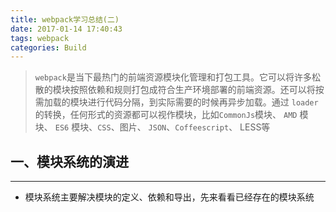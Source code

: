 ```yaml
---
title: webpack学习总结(二)
date: 2017-01-14 17:40:43
tags: webpack
categories: Build
---
```


> `webpack`是当下最热门的前端资源模块化管理和打包工具。它可以将许多松散的模块按照依赖和规则打包成符合生产环境部署的前端资源。还可以将按需加载的模块进行代码分隔，到实际需要的时候再异步加载。通过 `loader` 的转换，任何形式的资源都可以视作模块，比如` CommonJs `模块、 `AMD` 模块、 `ES6` 模块、`CSS`、图片、 `JSON`、`Coffeescript`、 LESS等
<!--more-->
## 一、模块系统的演进
---

- 模块系统主要解决模块的定义、依赖和导出，先来看看已经存在的模块系统

**<script>标签**

```
<script src="module1.js"></script>
<script src="module2.js"></script>
<script src="libraryA.js"></script>
<script src="module3.js"></script>
```

- 这是最原始的 `JavaScript` 文件加载方式，如果把每一个文件看做是一个模块，那么他们的接口通常是暴露在全局作用域下，也就是定义在 `window` 对象中，不同模块的接口调用都是一个作用域中，一些复杂的框架，会使用命名空间的概念来组织这些模块的接口，典型的例子如 `YUI` 库

- 这种原始的加载方式暴露了一些显而易见的弊端
  - 全局作用域下容易造成变量冲突
  - 文件只能按照 `<script> `的书写顺序进行加载
  - 开发人员必须主观解决模块和代码库的依赖关系
  - 在大型项目中各种资源难以管理，长期积累的问题导致代码库混乱不堪

### 1.1 CommonJS
---

- 服务器端的 `Node.js `遵循 `CommonJS`规范，该规范的核心思想是允许模块通过` require `方法来同步加载所要依赖的其他模块，然后通过 `exports` 或 `module.exports` 来导出需要暴露的接口

```
require("module");
require("../file.js");
exports.doStuff = function() {};
module.exports = someValue;
```

- 优点：
  - 服务器端模块便于重用
  - `NPM` 中已经有将近`20`万个可以使用模块包
  - 简单并容易使用
- 缺点：
  - 同步的模块加载方式不适合在浏览器环境中，同步意味着阻塞加载，浏览器资源是异步加载的
  - 不能非阻塞的并行加载多个模块

- 实现
 - 服务器端的 `Node.js`
 - `Browserify`，浏览器端的 `CommonJS` 实现，可以使用 `NPM `的模块，但是编译打包后的文件体积可能很大
 - `modules-webmake`，类似`Browserify`，还不如 `Browserify` 灵活
 - `wreq`，`Browserify `的前身

### 1.2 AMD
---

>`Asynchronous Module Definition` 规范其实只有一个主要接口`define(id?, dependencies?,factory)` ，它要在声明模块的时候指定所有的依赖 `dependencies `，并且还要当做形参传到`factory` 中，对于依赖的模块提前执行，依赖前置

```
define("module", ["dep1", "dep2"], function(d1, d2) {
return someExportedValue;
});require(["module", "../file"], function(module, file) { /* ... */ });
```

- 优点：
  - 适合在浏览器环境中异步加载模块
  - 可以并行加载多个模块

- 缺点：
  - 提高了开发成本，代码的阅读和书写比较困难，模块定义方式的语义 不顺畅
  - 不符合通用的模块化思维方式，是一种妥协的实现

- 实现：
  - `RequireJS`
  - `curl`

### 1.3 CMD
---

- `Common Module Definition` 规范和 `AMD `很相似，尽量保持简单，并与 `CommonJS` 和`Node.js` 的 `Modules `规范保持了很大的兼容性

```
define(function(require, exports, module) {
var $ = require('jquery');
var Spinning = require('./spinning');
exports.doSomething = ...
module.exports = ...
})
```

- 优点：
  - 依赖就近，延迟执行
  - 可以很容易在 `Node.js` 中运行
- 缺点：
  - 依赖 `SPM` 打包，模块的加载逻辑偏重
- 实现：
  - `Sea.js`
  - `coolie`

### 1.4 ES6 模块
---

- `EcmaScript6` 标准增加了 `JavaScript `语言层面的模块体系定义。`ES6` 模块的设计思想，是尽量的静态化，使得编译时就能确定模块的依赖关系，以及输入和输出的变量。`CommonJS` 和`AMD` 模块，都只能在运行时确定这些东西

```
import "jquery";
export function doStuff() {}
module "localModule" {}
```

- 优点：
  - 容易进行静态分析
  - 面向未来的 `EcmaScript`标准
- 缺点：
  - 原生浏览器端还没有实现该标准
  - 全新的命令字，新版的 `Node.js`才支持
- 实现：
  - `Babel`

### 1.5 前端模块加载
---

- 前端模块要在客户端中执行，所以他们需要增量加载到浏览器中
- 模块的加载和传输，我们首先能想到两种极端的方式，一种是每个模块文件都单独请求，另一种是把所有模块打包成一个文件然后只请求一次。显而易见，每个模块都发起单独的请求造成了请求次数过多，导致应用启动速度慢；一次请求加载所有模块导致流量浪费、初始化过程慢。这两种方式都不是好的解决方案，它们过于简单粗暴
-  分块传输，按需进行懒加载，在实际用到某些模块的时候再增量更新，才是较为合理的模块加载方案
- 要实现模块的按需加载，就需要一个对整个代码库中的模块进行静态分析、编译打包的过
程

### 1.6 所有资源都是模块
---

> 在上面的分析过程中，我们提到的模块仅仅是指`JavaScript`模块文件。然而，在前端开发过程中还涉及到样式、图片、字体、`HTML` 模板等等众多的资源。这些资源还会以各种方言的形式存在，比如 `coffeescript`、 `less`、 `sass`、众多的模板库、多语言系统（`i18n`）等

- 如果他们都可以视作模块，并且都可以通过 `require` 的方式来加载，将带来优雅的开发体验，比如

```
require("./style.css");
require("./style.less");
require("./template.jade");
require("./image.png");
```

- 那么如何做到让 `require` 能加载各种资源呢？

### 1.7 静态分析
---

> 在编译的时候，要对整个代码进行静态分析，分析出各个模块的类型和它们依赖关系，然后将不同类型的模块提交给适配的加载器来处理。比如一个用` LESS` 写的样式模块，可以先用`LESS` 加载器将它转成一个`CSS `模块，在通过 `CSS` 模块把他插入到页面的 `<style>` 标签中执行。`Webpack `就是在这样的需求中应运而生


## 二、webpack基础知识
---

### 2.1 什么是 Webpack
---

- `Webpack` 是一个模块打包器。它将根据模块的依赖关系进行静态分析，然后将这些模块按照指定的规则生成对应的静态资源

### 2.2  Webpack 的特点
---

- 代码拆分
  - `Webpack `有两种组织模块依赖的方式，同步和异步。异步依赖作为分割点，形成一个新的块。在优化了依赖树后，每一个异步区块都作为一个文件被打包

- Loader
  - `Webpack` 本身只能处理原生的 `JavaScript` 模块，但是 `loader` 转换器可以将各种类型的资源转换成 `JavaScript` 模块。这样，任何资源都可以成为 `Webpack `可以处理的模块
- 智能解析
  - `Webpack` 有一个智能解析器，几乎可以处理任何第三方库，无论它们的模块形式是`CommonJS`、 `AMD `还是普通的 `JS` 文件。甚至在加载依赖的时候，允许使用动态表达式``require("./templates/" + name + ".jade") ``
- 插件系统
  - `Webpack` 还有一个功能丰富的插件系统。大多数内容功能都是基于这个插件系统运行的，还可以开发和使用开源的 `Webpack` 插件，来满足各式各样的需求
- 快速运行
  - `Webpack` 使用异步 `I/O` 和多级缓存提高运行效率，这使得 `Webpack `能够以令人难以置信的速度快速增量编译

### 2.3 总览
---

- 他的目的就是把有依赖关系的各种文件打包成一系列的静
态资源
- `webpack`简单点来说就就是一个配置文件，所有的魔力都是在这一个文件中发生的。 这个配置文件主要分
为三大块
  - `entry` 入口文件 让`webpack`用哪个文件作为项目的入口
  - `output` 出口 让`webpack`把处理完成的文件放在哪里
  - `module` 模块 要用什么不同的模块来处理各种类型的文件

![Paste_Image.png](http://upload-images.jianshu.io/upload_images/1480597-476c485bbf2af2f2.png?imageMogr2/auto-orient/strip%7CimageView2/2/w/1240)

### 2.4 安装
---

- 先装好node和npm，因为webpack是一个基于node的项目。然后

```
npm install -g webpack
```

- 此时 `Webpack `已经安装到了全局环境下，可以通过命令行` webpack -h` 试试
- 通常我们会将 `Webpack `安装到项目的依赖中，这样就可以使用项目本地版本的 `Webpack`

```
# 进入项目目录
# 确定已经有 package.json，没有就通过 npm init 创建
# 安装 webpack 依赖
$ npm install webpack --save-dev
```

> `Webpack` 目前有两个主版本，一个是在 master 主干的稳定版，一个是在 `webpack-2` 分支的测试版，测试版拥有一些实验性功能并且和稳定版不兼容，在正式项目中应该使用稳定版

```
# 查看 webpack 版本信息
$ npm info webpack
# 安装指定版本的 webpack
$ npm install webpack@1.12.x --save-dev
```

- 如果需要使用 `Webpack `开发工具，要单独安装

```
$ npm install webpack-dev-server --save-dev
```

### 2.5  建立一个项目
---

```
mkdir webpack
cd webpack
npm init
```

- 如果你使用git管理你的这个项目的话，建议你新建一个`.gitignore`文件，不要让`git`提交一些`node`依赖的模
块
- 创建一个静态页面 `index.html` 和一个 `JS` 入口文件 `entry.js：`

```html
<!-- index.html -->
<html>
<head>
<meta charset="utf-8">
</head>
<body>
<script src="bundle.js"></script>
</body>
</html>
```

```javascript
// entry.js
document.write('It works.')
```

- 然后编译 `entry.js` 并打包到 `bundle.js`：

```
$ webpack entry.js bundle.js
```

- 打包过程会显示日志：

```
Hash: e964f90ec65eb2c29bb9
Version: webpack 1.12.2
Time: 54ms
Asset Size Chunks Chunk Names
bundle.js 1.42 kB 0 [emitted] main
[0] ./entry.js 27 bytes {0} [built]
```

- 用浏览器打开 `index.html` 将会看到 `It works. `
- 接下来添加一个模块 `module.js `并修改入口 `entry.js `：

```
// module.js
module.exports = 'It works from module.js.'
```

```
// entry.js
document.write('It works.')
document.write(require('./module.js')) // 添加模块
```

- 重新打包 `webpack entry.js bundle.js `后刷新页面看到变化 `It works.It works from module.js.`

- `Webpack` 会分析入口文件，解析包含依赖关系的各个文件。这些文件（模块）都打包到`bundle.js` 。`Webpack` 会给每个模块分配一个唯一的` id `并通过这个` id` 索引和访问模块。在页面启动时，会先执`entry.js` 中的代码，其它模块会在运行` require `的时候再执行

## 三、Loader
---

- `Webpack` 本身只能处理 `JavaScript` 模块，如果要处理其他类型的文件，就需要使用 `loader`进行转换
- `Loader` 可以理解为是模块和资源的转换器，它本身是一个函数，接受源文件作为参数，返回转换的结果。这样，我们就可以通过 require 来加载任何类型的模块或文件，比如CoffeeScript、 JSX、 LESS 

### 3.1  loader 有哪些特性
---

- `Loader` 可以通过管道方式链式调用，每个 `loader` 可以把资源转换成任意格式并传递给下一个 `loader` ，但是最后一个 `loader` 必须返回 `JavaScript`
- `Loader `可以同步或异步执行。
- `Loader` 运行在 `node.js` 环境中，所以可以做任何可能的事情。
- `Loader` 可以接受参数，以此来传递配置项给 `loader`。
- `Loader` 可以通过文件扩展名（或正则表达式）绑定给不同类型的文件。
- `Loader `可以通过 `npm `发布和安装。
- 除了通过 `package.json `的 `main `指定，通常的模块也可以导出一个 `loader `来使用。
- `Loader` 可以访问配置。
- 插件可以让 `loader` 拥有更多特性。
- `Loader `可以分发出附加的任意文件

>- `Loader`本身也是运行在 `node.js` 环境中的 `JavaScript `模块，它通常会返回一个函数。大多数情况下，我们通过 npm 来管理 `loader`，但是你也可以在项目中自己写 `loader` 模块
- 按照惯例，而非必须，`loader` 一般以 `xxx-loader` 的方式命名， `xxx` 代表了这个 `loader `要做的转换功能，比如 `json-loader `
- 在引用 `loader` 的时候可以使用全名 `json-loader` ，或者使用短名 `json `。这个命名规则和搜索优先级顺序在` webpack` 的`resolveLoader.moduleTemplates api `中定义

```
Default: ["*-webpack-loader", "*-web-loader", "*-loader", "*"]
```
- `Loader `可以在 `require() `引用模块的时候添加，也可以在 `webpack` 全局配置中进行绑定，还可以通过命令行的方式使用
- 我们要在页面中引入一个` CSS `文件` style.css`，首页将 `style.css `也看成是一个模块，然后用 `css-loader` 来读取它，再用` style-loader `把它插入到页面中

```
/* style.css */
body { 
  background: yellow; 
}
```

修改 entry.js：

```
require("!style!css!./style.css") // 载入 style.css
document.write('It works.')
document.write(require('./module.js'))
```

安装 loader：

```
npm install css-loader style-loader
```

重新编译打包，刷新页面，就可以看到黄色的页面背景了

> 如果每次   require CSS   文件的时候都要写   loader   前缀，是一件很繁琐的事情。我们可以根据模块类型（扩展名）来自动绑定需要的   loader  

- 将   `entry.js `  中的 `require("!style!css!./style.css") `修改为 `require("./style.css") `，然后执行：

```
$ webpack entry.js bundle.js --module-bind 'css=style!css'
# 有些环境下可能需要使用双引号
$ webpack entry.js bundle.js --module-bind "css=style!css"
```
- 显然，这两种使用 `loader` 的方式，效果是一样的

## 四、配置webpack
---

> `Webpack`在执行的时候，除了在命令行传入参数，还可以通过指定的配置文件来执行。默认情况下，会搜索当前目`webpack.config.js` 文件，这个文件是一个 `node.js `模块，返回一个` json` 格式的配置信息对象，或者通过 `--config` 选项来指定配置文件

- 现在开始配置`webpack`，目标是把这两个`js`文件合并成一个文件. 我们可以自己在`build`文件夹里面手动建一个`index.html`文件夹，然后再把合并以后的`js`引用在里面，但是这样有些麻烦，所以我们这里安装一个`plugin`，可以自动快速的帮我们生成`HTML`

- 创建一个配置文件 `webpack.config.js`

```
var webpack = require('webpack')
module.exports = {
entry: './entry.js',
output: {
path: __dirname,
filename: 'bundle.js'
},
module: {
loaders: [
{test: /\.css$/, loader: 'style!css'}
]
}
}
```
- 同时简化 `entry.js` 中的 `style.css` 加载方式
- `require('./style.css')`
- 最后运行 `webpack` ，可以看到 `webpack` 通过配置文件执行的结果和通过命令行`webpack entry.js bundle.js --module-bind 'css=style!css' `执行的结果是一样的


```
npm install html-webpack-plugin --save-dev
```

- 有了这个插件 开始写`config`文件

```
var path = require('path');
var HtmlwebpackPlugin = require('html-webpack-plugin');
//定义了一些文件夹的路径
var ROOT_PATH = path.resolve(__dirname);
var APP_PATH = path.resolve(ROOT_PATH, 'app');
var BUILD_PATH = path.resolve(ROOT_PATH, 'build');
module.exports = {
//项目的文件夹 可以直接用文件夹名称 默认会找index.js 也可以确定是哪个文件名字
entry: APP_PATH,
//输出的文件名 合并以后的js会命名为bundle.js
output: {
path: BUILD_PATH,
filename: 'bundle.js'
},
//添加我们的插件 会自动生成一个html文件
plugins: [
new HtmlwebpackPlugin({
title: 'Hello World app'
})
]
};
```

- 然后在项目根目录运行

```
webpack
```

- 你会发现多出来一个build文件夹，直接点开里面的html文件，你会发现我们可爱的`“hello world”`已经插入到页面了。我们的任务完成了，成功生成`html`，合并`js`，`html`引入了`js`，`js`被执行了

### 4.1 配置webpack-dev-server
---


- 上面任务虽然完成了，但是我们要不断运行程序然后查看页面，所以最好新建一个开发服务器，可以`serve`我们`pack`以后的代码，并且当代码更新的时候自动刷新浏览器

- 安装`webpack-dev-server`

```
npm install webpack-dev-server --save-dev
```

- 安装完毕后在`config`中添加配置

```
module.exports = {

devServer: {
historyApiFallback: true,
hot: true,
inline: true,
progress: true,
},

}
```

- 然后再`package.json`里面配置一下运行的命令,`npm`支持自定义一些命令

```
"scripts": {
"start": "webpack-dev-server --hot --inline"
},
```

- 在项目根目录下输入`npm start`,一堆花花绿绿的信息后server已经起来了，在浏览器里面输入`http://localhost:8080 `发现`hello world`出现了，在`js`里面随便修改一些输出,然后保存,浏览器自动刷新，新的结果出现了

- 拓展阅读 如果你的服务器端使用的是`express`框架，你还可以直接安装`express`的`middleware`，`webpack`配合`express`，很好用

```
npm install webpack-dev-middleware --save-dev
```

### 4.2 添加CSS样式

- 现在来添加一些样式，`webpack`使用`loader`的方式来处理各种各样的资源，比如说样式文件，我们需要两种`loader`，`css-loader `和 `style－loader`，`css-loader`会遍历`css`文件，找到所有的`url(...)`并且处理。`style-loader`会把所有的样式插入到你页面的一个`style tag`中

- 安装我们的`loader`

```
npm install css-loader style-loader --save-dev
```

- 配置`loader`，在`webpack.config.js`中

```
devServer: {
historyApiFallback: true,
hot: true,
inline: true,
progress: true,
},
...
module: {
loaders: [
{
test: /\.css$/,
loaders: ['style', 'css'],
include: APP_PATH
}
]
},
...
plugins: [
new HtmlwebpackPlugin({
title: 'Hello World app'
```

- 看`loaders`的书写方式，test里面包含一个正则，包含需要匹配的文件，`loaders`是一个数组，包含要处理这些程序的`loaders`，这里我们用了`css`和`style`，注意`loaders`的处理顺序是从右到左的，这里就是先运行`css-loader`然后是`style-loader`

- 新建一个样式文件 `main.css`

```
h1 {
color: red;
}
```

- 记得在入口文件`index.js`中引用

```
require('./main.css');
```

- 然后发现标题变成红色的了，`webpack`的理念是基于项目处理的，把对应的文件格式给对应的`loader`处理，然后你就不用管了，它会决定怎么压缩，编译

- 那现在想使用一些有爱的`css`预编译程序，来点`sass`吧。 你可能已经想到了，再来个loader就行啦，确实是
这样简单

```
npm install sass-loader --save-dev
```

- 稍微修改一下`config`，删掉我们先前添加的`css`规则，加上下面的`loader`

```
{
test: /\.scss$/,
loaders: ['style', 'css', 'sass'],
include: APP_PATH
},
```
- 添加两个`sass`文件，`variables.scss`和`main.scss`

`variables.scss`

```
$red: red;
```
`main.scss`

```
@import "./variables.scss";
h1 {
color: $red;
}
```

在`index.js`中引用
```
require('./main.scss');
```

- 然后发现标题如愿变红


### 4.3 处理图片和其他静态文件
---

- 这个和其他一样，也许你也已经会玩了。安装`loader`，处理文件。诸如图片，字体等等，不过有个神奇的地方它可以根据你的需求将一些图片自动转成`base64`编码的，为你减轻很多的网络请求

- 安装`url-loader`

```
npm install url-loader --save-dev
```

- 配置`config`文件

```
{
test: /\.(png|jpg)$/,
loader: 'url?limit=40000'
}
```

- 注意后面那个limit的参数，当你图片大小小于这个限制的时候，会自动启用base64编码图片

新建一个`imgs`文件夹，往里面添加一张照片。在`scss`文件中添加如下的东西

```
@import "./variables.scss";
h1 {
color: $red;
background: url('./imgs/avatar.jpg');
}
```
- npm start, 然后查看图片的url

### 4.4 添加第三方库
---

- 有的时候还想来点`jquery`，`moment`，`undersocre`之类的库`webpack`可以非常容易的做到这一点
- 那么我们现在安装在我们的`app`中添加`jquery`和`moment`的支持

```
npm install jquery moment --save-dev
```

- 在js中引用

```
var sub = require('./sub');
var $ = require('jquery');
var moment = require('moment');
var app = document.createElement('div');
app.innerHTML = '<h1>Hello World it</h1>';
document.body.appendChild(app);
app.appendChild(sub());
$('body').append('<p>look at me! now is ' + moment().format() + '</p>');
```
- 看看浏览器，成功！ `jquery`和`moment`现在都起作用了

### 4.5 添加ES6的支持
---

- 首先 装各种`loader`

```
npm install babel-loader babel-preset-es2015 --save-dev
```

- 配置我们的`config`文件

```
{
test: /\.jsx?$/,
loader: 'babel',
include: APP_PATH,
query: {
presets: ['es2015']
}
},
```

- `es2015`这个参数是`babel`的`plugin`，可以支持各种最新的`es6`的特性，具体的情况看这个链接

- 现在我们可以改掉`CommonJS`风格的文件了

`sub.js`

```
export default function() {
  var element = document.createElement('h2');
  element.innerHTML = "Hello h2 world hahaha";
  return element;
}
```

`index.js`

```
import './main.scss';
import generateText from './sub';
import $ from 'jquery';
import moment from 'moment';
let app = document.createElement('div');
const myPromise = Promise.resolve(42);
myPromise.then((number) => {
$('body').append('<p>promise result is ' + number + ' now is ' + moment().format() + '</p>');
});
app.innerHTML = '<h1>Hello World it</h1>';
document.body.appendChild(app);
app.appendChild(generateText());
```

- 我们上面测试了`import`,` export`，`const`，`let`，`promise`等一系列`es6`的特性

## 五、插件
---

> - 插件可以完成更多 `loader` 不能完成的功能
- 插件的使用一般是在 `webpack` 的配置信息 `plugins` 选项中指定
- `Webpack` 本身内置了一些常用的插件，还可以通过 `npm` 安装第三方插件
- 接下来，我们利用一个最简单的 `BannerPlugin` 内置插件来实践插件的配置和运行，这个插件的作用是给输出的文件头部添加注释信息

修改 `webpack.config.js `，添加 `plugins `

```
var webpack = require('webpack')
module.exports = {
entry: './entry.js',
output: {
path: __dirname,
filename: 'bundle.js'
},
module: {
loaders: [
{test: /\.css$/, loader: 'style!css'}
]
},
plugins: [
new webpack.BannerPlugin('This file is created by zhaoda')
]
}
```

- 然后运行 `webpack` ，打开 `bundle.js` ，可以看到文件头部出现了我们指定的注释信息

```
/*! This file is created by zhaoda */
/******/ (function(modules) { // webpackBootstrap
/******/ // The module cache
/******/ var installedModules = {};
// 后面代码省略
```

## 六、开发环境
---

- 当项目逐渐变大，`webpack` 的编译时间会变长，可以通过参数让编译的输出内容带有进度和颜色

```
$ webpack --progress --colors
```

- 如果不想每次修改模块后都重新编译，那么可以启动监听模式。开启监听模式后，没有变化的模块会在编译后缓存到内存中，而不会每次都被重新编译，所以监听模式的整体速度是很快的

```
$ webpack --progress --colors --watch
```

> 当然，使用 `webpack-dev-server `开发服务是一个更好的选择。它将在 localhost:8080 启动一个 `express` 静态资源 `web `服务器，并且会以监听模式自动运行 webpack，在浏览器打开`http://localhost:8080/ `或 `http://localhost:8080/webpack-dev-server/` 可以浏览项目中的页面和
编译后的资源输出，并且通过一个 `socket.io` 服务实时监听它们的变化并自动刷新页面

```
# 安装
$ npm install webpack-dev-server -g
# 运行
$ webpack-dev-server --progress --colors
```

## 七、故障处理
---

- `Webpack` 的配置比较复杂，很容出现错误，下面是一些通常的故障处理手段
- 一般情况下，`webpack `如果出问题，会打印一些简单的错误信息，比如模块没有找到。我们还可以通过参数 `--display-error-details `来打印错误详情

```
$ webpack --display-error-details
Hash: a40fbc6d852c51fceadb
Version: webpack 1.12.2
Time: 586ms
Asset Size Chunks Chunk Names
bundle.js 12.1 kB 0 [emitted] main
[0] ./entry.js 153 bytes {0} [built] [1 error]
[5] ./module.js 43 bytes {0} [built]
+ 4 hidden modules
ERROR in ./entry.js
Module not found: Error: Cannot resolve 'file' or 'directory' ./badpathmodule in /Users/zhaoda/data/projects/webpack-handbook/examples
resolve file
/Users/zhaoda/data/projects/webpack-handbook/examples/badpathmodule doesn't exist
/Users/zhaoda/data/projects/webpack-handbook/examples/badpathmodule.webpack.js doesn't exist
/Users/zhaoda/data/projects/webpack-handbook/examples/badpathmodule.js doesn't exist
/Users/zhaoda/data/projects/webpack-handbook/examples/badpathmodule.web.js doesn't exist
/Users/zhaoda/data/projects/webpack-handbook/examples/badpathmodule.json doesn't exist
resolve directory
/Users/zhaoda/data/projects/webpack-handbook/examples/badpathmodule doesn't exist (directory default file)
/Users/zhaoda/data/projects/webpack-handbook/examples/badpathmodule/package.json doesn't exist (directory description file)
[/Users/zhaoda/data/projects/webpack-handbook/examples/badpathmodule]
[/Users/zhaoda/data/projects/webpack-handbook/examples/badpathmodule.webpack.js]
[/Users/zhaoda/data/projects/webpack-handbook/examples/badpathmodule.js]
[/Users/zhaoda/data/projects/webpack-handbook/examples/badpathmodule.web.js]
[/Users/zhaoda/data/projects/webpack-handbook/examples/badpathmodule.json]
@ ./entry.js 3:0-26
```

- `Webpack `的配置提供了 `resolve` 和` resolveLoader` 参数来设置模块解析的处理细节， `resolve `用来配置应用层的模块（要被打包的模块）解析， `resolveLoader`用来配置`loader `模块的解析
- 当引入通过 `npm` 安装的 `node.js` 模块时，可能出现找不到依赖的错误。`Node.js `模块的依赖解析算法很简单，是通过查看模块的每一层父目录中的 `node_modules` 文件夹来查询依赖的。当出现 `Node.js `模块依赖查找失败的时候，可以尝试设置 `resolve.fallback `和`resolveLoader.fallback` 来解决问题

```
module.exports = {
resolve: { fallback: path.join(__dirname, "node_modules") },
resolveLoader: { fallback: path.join(__dirname, "node_modules") }
};
```

> `Webpack `中涉及路径配置最好使用绝对路径，建议通过 `path.resolve(__dirname,"app/folder")` 或 `path.join(__dirname, "app", "folder") `的方式来配置，以兼容 `Windows`环境


## 八、开发和部署技巧
---

### 8.1 启用source-map
---

- 现在的代码是合并以后的代码，不利于排错和定位，只需要在config中添加

```
devtool: 'eval-source-map',
```

- 这样出错以后就会采用source-map的形式直接显示你出错代码的位置

### 8.2 使用preLoaders和postLoaders
---

- 也许你想在写代码的时候检查自己的`js`是否符合`jshint`的规范，那么隆重推荐`preLoaders`和`postLoaders`
- `perLoaders`顾名思义就是在`loaders`执行之前处理的，`webpack`的处理顺序是`perLoaders - loaders - postLoaders`

- 安装`jshint`

```
npm install jshint-loader --save-dev
```

- 在`config`文件中配置

```
module: {
...
//和loaders一样的语法，很简单
perLoaders: [
{
test: /\.jsx?$/,
include: APP_PATH,
loader: 'jshint-loader'
}
]
}
...
//配置jshint的选项，支持es6的校验
jshint: {
"esnext": true
},
```

- 好了 现在每次npm run start的时候就可以看到jshint的提示信息啦

### 8.3 部署上线
---

- 刚才说的各种情况都是在开发时候的情况，那么假如项目已经开发完了，需要部署上线了。我们应该新创建一个单独的`config`文件，因为部署上线使用`webpack`的时候我们不需要一些`dev-tools`,`dev-server`和`jshint`校验等

- 复制我们现有的`config`文件，命名`webpack.production.config.js`，将里面关于 `devServer`等和开发有关的东西删掉

- 在`package.json`中添加一个命令

```
"scripts": {
"start": "webpack-dev-server --hot --inline",
"build": "webpack --progress --profile --colors --config webpack.production.config.js"
},
```

- 当要上线的时候,运行

```
npm run build
```

- 可以发现`build`文件夹中生成了所有东西



